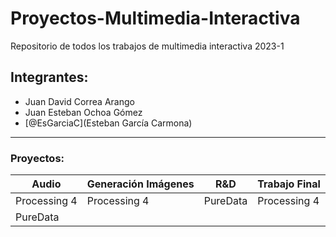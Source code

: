 # Proyectos-Multimedia-Interactiva
Repositorio de todos los trabajos de multimedia interactiva 2023-1

## Integrantes:

- Juan David Correa Arango
- Juan Esteban Ochoa Gómez
- [@EsGarciaC](Esteban García Carmona)

---------------------------------------------------------
### Proyectos:

|   Audio    |Generación Imágenes|  R&D   |Trabajo Final|
|------------|-------------------|--------|-------------|
|Processing 4|Processing 4       |PureData|Processing 4 |
|PureData    |                   |        |             |


